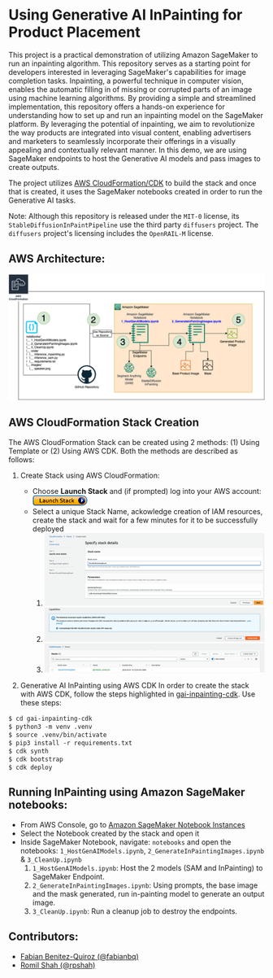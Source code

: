 # Using Generative AI InPainting for Product Placement
This project is a practical demonstration of utilizing Amazon SageMaker to run an inpainting algorithm. This repository serves as a starting point for developers interested in leveraging SageMaker's capabilities for image completion tasks. Inpainting, a powerful technique in computer vision, enables the automatic filling in of missing or corrupted parts of an image using machine learning algorithms. By providing a simple and streamlined implementation, this repository offers a hands-on experience for understanding how to set up and run an inpainting model on the SageMaker platform. By leveraging the potential of inpainting, we aim to revolutionize the way products are integrated into visual content, enabling advertisers and marketers to seamlessly incorporate their offerings in a visually appealing and contextually relevant manner.
In this demo, we are using SageMaker endpoints to host the Generative AI models and pass images to create outputs.

The project utilizes [AWS CloudFormation/CDK](https://aws.amazon.com/cloudformation/) to build the stack and once that is created, it uses the SageMaker notebooks created in order to run the Generative AI tasks.

Note: Although this repository is released under the `MIT-0` license, its `StableDiffusionInPaintPipeline`
use the third party `diffusers` project. The `diffusers` project's licensing includes the `OpenRAIL-M` license.

## AWS Architecture:
![AWSArchitecture](assets/AWSArchitecture.png)

## AWS CloudFormation Stack Creation
The AWS CloudFormation Stack can be created using 2 methods: (1) Using Template or (2) Using AWS CDK. Both the methods are described as follows:

1. Create Stack using AWS CloudFormation:
    - Choose **Launch Stack** and (if prompted) log into your AWS account:
    [![Launch Stack](assets/LaunchStack.png)](https://console.aws.amazon.com/cloudformation/home#/stacks/create/review?templateURL=https://raw.githubusercontent.com/aws-samples/sagemaker-generative-ai-for-product-placement-using-images/main/gai-inpainting-cdk/gai-inpainting-cfn-template.yaml?token=GHSAT0AAAAAACBIXJAIMBNLB3CAMETIB75CZDYB7MA)
    - Select a unique Stack Name, ackowledge creation of IAM resources, create the stack and wait for a few minutes for it to be successfully deployed
        1. ![Step1_StackName](assets/Step1_StackName.png)
        2. ![Step2_StackIAM](assets/Step2_StackIAM.png)
        3. ![Step3_StackSuccess](assets/Step3_StackSuccess.png)

2. Generative AI InPainting using AWS CDK
In order to create the stack with AWS CDK, follow the steps highlighted in [gai-inpainting-cdk](gai-inpainting-cdk/README.md). Use these steps:
```
$ cd gai-inpainting-cdk
$ python3 -m venv .venv
$ source .venv/bin/activate
$ pip3 install -r requirements.txt
$ cdk synth
$ cdk bootstrap
$ cdk deploy
```

## Running InPainting using Amazon SageMaker notebooks:
- From AWS Console, go to [Amazon SageMaker Notebook Instances](https://us-east-1.console.aws.amazon.com/sagemaker/home?region=us-east-1#/notebook-instances)
- Select the Notebook created by the stack and open it
- Inside SageMaker Notebook, navigate: `notebooks` and open the notebooks: `1_HostGenAIModels.ipynb`, `2_GenerateInPaintingImages.ipynb` & `3_CleanUp.ipynb`
    1. `1_HostGenAIModels.ipynb`: Host the 2 models (SAM and InPainting) to SageMaker Endpoint.
    2. `2_GenerateInPaintingImages.ipynb`: Using prompts, the base image and the mask generated, run in-painting model to generate an output image.
    3. `3_CleanUp.ipynb`: Run a cleanup job to destroy the endpoints.

## Contributors:
- [Fabian Benitez-Quiroz (@fabianbq)](fabianbq@amazon.com)
- [Romil Shah (@rpshah)](rpshah@amazon.com)
